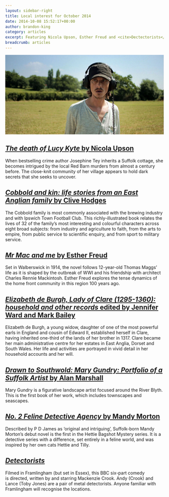 ```yaml
---
layout: sidebar-right
title: Local interest for October 2014
date: 2014-10-08 15:52:17+00:00
author: brandon-king
category: articles
excerpt: Featuring Nicola Upson, Esther Freud and <cite>Dectectorists</cite>.
breadcrumb: articles
---
```

![Detectorists](/images/featured/featured-detectorists.jpg)

## [<cite>The death of Lucy Kyte</cite> by Nicola Upson](http://suffolk.spydus.co.uk/cgi-bin/spydus.exe/ENQ/OPAC/BIBENQ/7633736?QRY=CTIBIB%3C%20IRN(23266958)&QRYTEXT=The%20death%20of%20Lucy%20Kyte)

When bestselling crime author Josephine Tey inherits a Suffolk cottage, she becomes intrigued by the local Red Barn murders from almost a century before. The close-knit community of her village appears to hold dark secrets that she seeks to uncover.

## [<cite>Cobbold and kin: life stories from an East Anglian family</cite> by Clive Hodges](http://suffolk.spydus.co.uk/cgi-bin/spydus.exe/ENQ/OPAC/BIBENQ/7645935?QRY=CTIBIB%3C%20IRN(44635108)&QRYTEXT=Cobbold%20and%20kin%20%3A%20life%20stories%20from%20an%20East%20Anglian%20family)

The Cobbold family is most commonly associated with the brewing industry and with Ipswich Town Football Club. This richly-illustrated book relates the lives of 32 of the family&#8217;s most interesting and colourful characters across eight broad subjects: from industry and agriculture to faith, from the arts to empire, from public service to scientific enquiry, and from sport to military service.

## [<cite>Mr Mac and me</cite> by Esther Freud](http://suffolk.spydus.co.uk/cgi-bin/spydus.exe/ENQ/OPAC/BIBENQ/7644752?QRY=CTIBIB%3C%20IRN(40362836)&QRYTEXT=Mr%20Mac%20and%20me)

Set in Walberswick in 1914, the novel follows 12-year-old Thomas Maggs&#8217; life as it is shaped by the outbreak of WWI and his friendship with architect Charles Rennie Mackintosh. Esther Freud explores the tense dynamics of the home front community in this region 100 years ago.

## [<cite>Elizabeth de Burgh, Lady of Clare (1295-1360): household and other records</cite> edited by Jennifer Ward and Mark Bailey](http://suffolk.spydus.co.uk/cgi-bin/spydus.exe/ENQ/OPAC/BIBENQ/7643279?QRY=CTIBIB%3C%20IRN(35305281)&QRYTEXT=Elizabeth%20de%20Burgh%2C%20Lady%20of%20Clare%20(1295-1360)%20%3A%20household%20and%20other%20records)

Elizabeth de Burgh, a young widow, daughter of one of the most powerful earls in England and cousin of Edward II, established herself in Clare, having inherited one-third of the lands of her brother in 1317. Clare became her main administrative centre for her estates in East Anglia, Dorset and South Wales. Her life and activities are portrayed in vivid detail in her household accounts and her will.

## [<cite>Drawn to Southwold: Mary Gundry: Portfolio of a Suffolk Artist</cite> by Alan Marshall](http://suffolk.spydus.co.uk/cgi-bin/spydus.exe/ENQ/OPAC/BIBENQ/7635893?QRY=CTIBIB%3C%20IRN(44978841)&QRYTEXT=Drawn%20to%20Southwold%20%3A%20Mary%20Gundry%3A%20Portfolio%20of%20a%20Suffolk%20Artist)

Mary Gundry is a figurative landscape artist focused around the River Blyth. This is the first book of her work, which includes townscapes and seascapes.

## [<cite>No. 2 Feline Detective Agency</cite> by Mandy Morton](http://suffolk.spydus.co.uk/cgi-bin/spydus.exe/ENQ/OPAC/BIBENQ/7637433?QRY=CTIBIB%3C%20IRN(44978153)&QRYTEXT=No.%202%20Feline%20Detective%20Agency%20%3A%20A%20Hettie%20Bagshot%20Mystery)

Described by P D James as &#8216;original and intriguing&#8217;, Suffolk-born Mandy Morton&#8217;s debut novel is the first in the Hettie Bagshot Mystery series. It is a detective series with a difference, set entirely in a feline world, and was inspired by her own cats Hettie and Tilly.

## [<cite>Detectorists</cite>](http://suffolk.spydus.co.uk/cgi-bin/spydus.exe/ENQ/OPAC/BIBENQ/7627516?QRY=CTIBIB%3C%20IRN(42902720)&QRYTEXT=Detectorists%20%5Bvideorecording%5D)

Filmed in Framlingham (but set in Essex), this BBC six-part comedy is directed, written by and starring Mackenzie Crook. Andy (Crook) and Lance (Toby Jones) are a pair of metal detectorists. Anyone familiar with Framlingham will recognise the locations.
